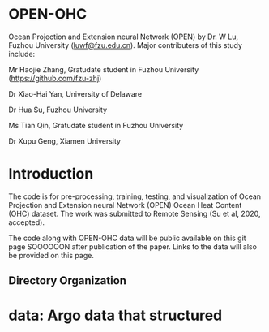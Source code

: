 # OPEN-OHC
Ocean Projection and Extension neural Network (OPEN) by Dr. W Lu, Fuzhou University (luwf@fzu.edu.cn). Major contributers of this study include:



Mr Haojie Zhang, Gratudate student in Fuzhou University (https://github.com/fzu-zhj)

Dr Xiao-Hai Yan, University of Delaware

Dr Hua Su, Fuzhou University

Ms Tian Qin, Gratudate student in Fuzhou University

Dr Xupu Geng, Xiamen University
# Introduction
The code is for pre-processing, training, testing, and visualization of Ocean Projection and Extension neural Network (OPEN) Ocean Heat Content (OHC) dataset.
The work was submitted to Remote Sensing (Su et al, 2020, accepted).

The code along with OPEN-OHC data will be public available on this git page SOOOOOON after publication of the paper.
Links to the data will also be provided on this page.

## Directory Organization
# data: Argo data that structured
# 
